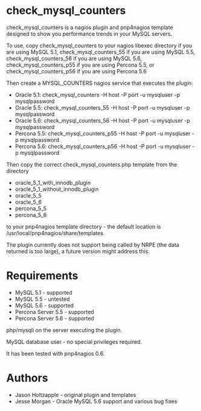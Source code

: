 check_mysql_counters
====================

check_mysql_counters is a nagios plugin and pnp4nagios template designed to
show you performance trends in your MySQL servers.

To use, copy check_mysql_counters to your nagios libexec directory if you
are using MySQL 5.1, check_mysql_counters_55 if you are using MySQL 5.5,
check_mysql_counters_56 if you are using MySQL 5.6,
check_mysql_counters_p55 if you are using Percona 5.5, or
check_mysql_counters_p56 if you are using Percona 5.6

Then create a MYSQL_COUNTERS nagios service that executes the plugin:

* Oracle 5.1: check_mysql_counters -H host -P port -u mysqluser -p mysqlpassword
* Oracle 5.5: check_mysql_counters_55 -H host -P port -u mysqluser -p mysqlpassword
* Oracle 5.6: check_mysql_counters_56 -H host -P port -u mysqluser -p mysqlpassword
* Percona 5.5: check_mysql_counters_p55 -H host -P port -u mysqluser -p mysqlpassword
* Percona 5.6: check_mysql_counters_p56 -H host -P port -u mysqluser -p mysqlpassword

Then copy the correct check_mysql_counters.php template from the directory

* oracle_5_1_with_innodb_plugin
* oracle_5_1_without_innodb_plugin
* oracle_5_5
* oracle_5_6
* percona_5_5
* percona_5_6

to your pnp4nagios template directory - the default location is
/usr/local/pnp4nagios/share/templates

The plugin currently does not support being called by NRPE (the data returned is too large), a future version might address this.

Requirements
============

* MySQL 5.1 - supported
* MySQL 5.5 - untested
* MySQL 5.6 - supported
* Percona Server 5.5 - supported
* Percona Server 5.6 - supported

php/mysqli on the server executing the plugin.

MySQL database user - no special privileges required.

It has been tested with pnp4nagios 0.6.

Authors
=======

* Jason Holtzapple - original plugin and templates
* Jesse Morgan - Oracle MySQL 5.6 support and various bug fixes
